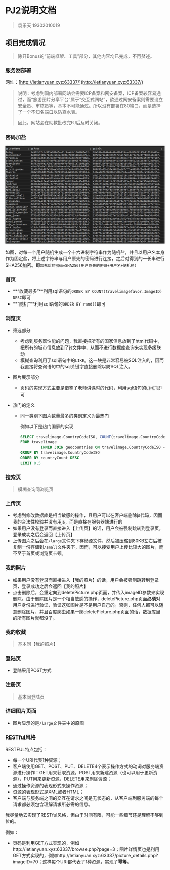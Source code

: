 # PJ2说明文档

> 袁乐天 19302010019

## 项目完成情况

> 除开Bonus的“前端框架、工具”部分，其他内容均已完成，不再赘述。

### 服务器部署

网址：[http://letianyuan.xyz:63337/](http://letianyuan.xyz:63337/)

> 说明：考虑到国内部署网站会需要ICP备案和网安备案，ICP备案较容易通过，而“旅游图片分享平台”属于“交互式网站”，欲通过网安备案则需要设立安全员、审核员等，基本不可能通过。所以没有部署在80端口，而是选择了一个不知名端口以防查水表。
>
> 因此，网站会在助教批改完PJ后及时关闭。

### 密码加盐

![screenshot1](img\screenshot1.jpg)

如图，对每一个用户随机生成一个十六进制字符串作为随机盐，并且以用户名本身作为固定盐，将上述字符串与用户原先的密码进行连接，之后对得到的一长串进行SHA256加密。即`加盐后的密码=SHA256(用户原先的密码+用户名+随机盐)`

### 首页

* **“收藏最多”**利用sql语句的`ORDER BY COUNT(travelimagefavor.ImageID) DESC`即可
* **“随机”**利用sql语句的`ORDER BY rand()`即可

### 浏览页

* 筛选部分

  * 考虑到服务器性能的问题，我直接把所有的国家信息放到了html代码中，把所有的城市信息放到了js文件中，从而不进行数据库查询来实现多级联动
  * 模糊查询利用了sql语句中的`LIKE`。这一块是非常容易被SQL注入的，因而我直接将查询语句中的sql关键字直接删除以防SQL注入。

* 图片展示部分

  * 页码的实现方式主要是借鉴了老师讲课时的代码，利用sql语句的`LIMIT`即可

* 热门的定义

  * 同一类别下图片数量最多的类别定义为最热门

    例如以下是热门国家的实现

    ```sql
    SELECT travelimage.CountryCodeISO, COUNT(travelimage.CountryCodeISO) AS countryCount, geocountries.CountryName
    FROM travelimage
             INNER JOIN geocountries ON travelimage.CountryCodeISO = geocountries.ISO
    GROUP BY travelimage.CountryCodeISO
    ORDER BY countryCount DESC
    LIMIT 0,5
    ```

### 搜索页

> 模糊查询同浏览页

### 上传页

* 考虑到修改数据库是相当敏感的操作，且用户可以在客户端删除js代码，因而我的合法性校验并没有用js，而是直接在服务器端进行的
* 如果用户没有登录而直接进入【上传页】的话，用户会被强制跳转到登录页，登录成功之后会返回【上传页】
* 上传图片之后会在`/large`文件夹下存储源文件，然后被压缩到80KB左右后被复制一份存储到`/small`文件夹下，因而，可以接受用户上传比较大的图片，而不至于首页或浏览页卡顿。

### 我的照片

* 如果用户没有登录而直接进入【我的照片】的话，用户会被强制跳转到登录页，登录成功之后会返回【我的照片】
* 点击删除后，会重定向到deletePicture.php页面，并传入imageID参数来实现删除。由于删除图片是一个相当敏感的操作，deletePicture.php页面**必须**对用户身份进行验证，验证这张图片是不是用户自己的。否则，任何人都可以随意删除图片，并且百度爬虫如果一爬deletePicture.php页面的话，数据库里的所有图片就都没了。

### 我的收藏

> 基本同【我的照片】

### 登陆页

* 登陆采用POST方式

### 注册页

> 基本同登陆页

### 详细图片页面

* 图片显示的是`/large`文件夹中的原图

### RESTful风格

RESTFUL特点包括：

* 每一个URI代表1种资源；
* 客户端使用GET、POST、PUT、DELETE4个表示操作方式的动词对服务端资源进行操作：GET用来获取资源，POST用来新建资源（也可以用于更新资源），PUT用来更新资源，DELETE用来删除资源；
* 通过操作资源的表现形式来操作资源；
* 资源的表现形式是XML或者HTML；
* 客户端与服务端之间的交互在请求之间是无状态的，从客户端到服务端的每个请求都必须包含理解请求所必需的信息。

我尽量地去实现了RESTful风格，但由于时间有限，可能一些细节还是理解不够到位的。

例如：

* 页码是利用GET方式实现的，例如http://letianyuan.xyz:63337/browse.php?page=3；图片详情页也是利用GET方式实现的，例如http://letianyuan.xyz:63337/picture_details.php?imageID=70；这样每个URI都代表了1种资源，实现了**幂等**。